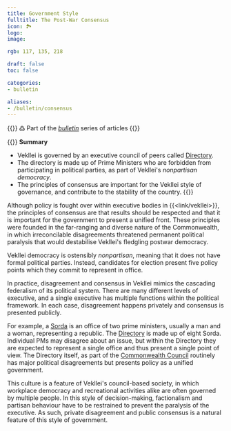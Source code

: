 ```yaml
---
title: Government Style
fulltitle: The Post-War Consensus
icon: 🏞️
logo:
image:

rgb: 117, 135, 218

draft: false
toc: false

categories:
- bulletin

aliases:
- /bulletin/consensus
---
```

{{<hint>}}
߷ Part of the *[bulletin](/bulletin/)* series of articles
{{</hint>}}

{{<hint panel>}}
**Summary**

* Vekllei is governed by an executive council of peers called [Directory](/directory/).
* The directory is made up of Prime Ministers who are forbidden from participating in political parties, as part of Vekllei's *nonpartisan democracy*.
* The principles of consensus are important for the Vekllei style of governance, and contribute to the stability of the country.
{{</hint>}}

Although policy is fought over within executive bodies in {{<link/vekllei>}}, the principles of consensus are that results should be respected and that it is important for the government to present a unified front. These principles were founded in the far-ranging and diverse nature of the Commonwealth, in which irreconcilable disagreements threatened permanent political paralysis that would destabilise Vekllei's fledgling postwar democracy.

Vekllei democracy is ostensibly *nonpartisan*, meaning that it does not have formal political parties. Instead, candidates for election present five policy points which they commit to represent in office.

In practice, disagreement and consensus in Vekllei mimics the cascading federalism of its political system. There are many different levels of executive, and a single executive has multiple functions within the political framework. In each case, disagreement happens privately and consensus is presented publicly.

For example, a [Sorda](/sorda/) is an office of two prime ministers, usually a man and a woman, representing a republic. The [Directory](/directory/) is made up of eight Sorda. Individual PMs may disagree about an issue, but within the Directory they are expected to represent a single office and thus present a single point of view. The Directory itself, as part of the [Commonwealth Council](/council/) routinely has major political disagreements but presents policy as a unified government.

This culture is a feature of Vekllei's council-based society, in which workplace democracy and recreational activities alike are often governed by multiple people. In this style of decision-making, factionalism and partisan behaviour have to be restrained to prevent the paralysis of the executive. As such, private disagreement and public consensus is a natural feature of this style of government.


